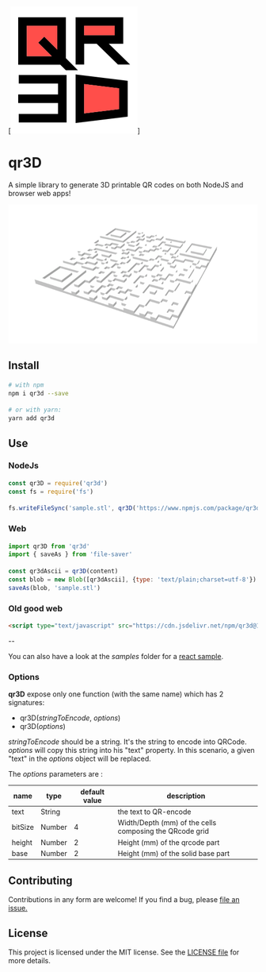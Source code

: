 [![logo](https://raw.githubusercontent.com/kaelhem/qr3d/master/resources/qr3d-logo-256.png)]

# qr3D

A simple library to generate 3D printable QR codes on both NodeJS and browser web apps!

[![sample](https://raw.githubusercontent.com/kaelhem/qr3d/master/sample.png)](https://github.com/kaelhem/qr3d/blob/master/sample.stl)

## Install

```bash
# with npm
npm i qr3d --save

# or with yarn:
yarn add qr3d
```

## Use

### NodeJs

```js
const qr3D = require('qr3d')
const fs = require('fs')

fs.writeFileSync('sample.stl', qr3D('https://www.npmjs.com/package/qr3d'))
```

### Web

```js
import qr3D from 'qr3d'
import { saveAs } from 'file-saver'

const qr3dAscii = qr3D(content)
const blob = new Blob([qr3dAscii], {type: 'text/plain;charset=utf-8'})
saveAs(blob, 'sample.stl')
```

### Old good web

```html
<script type="text/javascript" src="https://cdn.jsdelivr.net/npm/qr3d@1.0.0/dist/qr3d.umd.js"></script>
```
--

You can also have a look at the _samples_ folder for a [react sample](https://github.com/kaelhem/qr3d/blob/master/samples/web/sample-react.js).

### Options

**qr3D** expose only one function (with the same name) which has 2 signatures:

* qr3D(_stringToEncode_, _options_)
* qr3D(_options_)

_stringToEncode_ should be a string. It's the string to encode into QRCode.
_options_ will copy this string into his "text" property. In this scenario, a given "text" in the _options_ object will be replaced.

The _options_ parameters are :

|name|type|default value|description|
|---|---|---|---|
|text|String|   |the text to QR-encode|
|bitSize|Number|4|Width/Depth (mm) of the cells composing the QRcode grid|
|height|Number|2|Height (mm) of the qrcode part|
|base|Number|2|Height (mm) of the solid base part|


## Contributing

Contributions in any form are welcome! If you find a bug, please [file an issue.](https://github.com/kaelhem/qr3d/issues)

## License

This project is licensed under the MIT license. See the [LICENSE file](./LICENSE.md) for more details.
